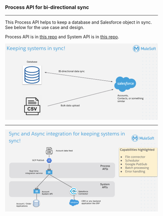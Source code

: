 ### Process API for bi-directional sync
---

This Process API helps to keep a database and Salesforce object in sync. See below for the use case and design.

Process API is in [this repo](https://github.com/srimplify/rcg-db-sf-bidi-papi) and System API is in [this repo](https://github.com/srimplify/rcg-acct-db-sapi).


![](/images/usecase-bidi-1.png)

---
![](/images/usecase-bidi-2.png)
